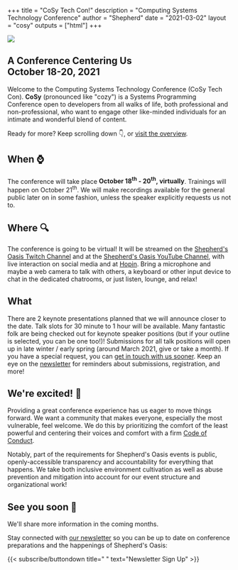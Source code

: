 +++
title = "CoSy Tech Con!"
description = "Computing Systems Technology Conference"
author = "Shepherd"
date = "2021-03-02"
layout = "cosy"
outputs = ["html"]
+++

<img class="logo" src="/img/cosy/cosy-small.png">

<div class="cosy">

<div class="relative-container">

<section id="cosy">
<div class="banner">
<h1>A Conference Centering Us<br/>October 18-20, 2021</h1>
<p>Welcome to the Computing Systems Technology Conference (CoSy Tech Con). <strong>CoSy</strong> (pronounced like "cozy") is a Systems Programming Conference open to developers from all walks of life, both professional and non-professional, who want to engage other like-minded individuals for an intimate and wonderful blend of content.</p>
<p>Ready for more? Keep scrolling down 👇, or <a href="/cosy/overview/">visit the overview</a>.</p>
</div>
</section>

<section id="when">
<div class="banner">
<h1>When ⌚</h1>
<p>The conference will take place <strong>October 18<sup>th</sup> - 20<sup>th</sup>, virtually</strong>. Trainings will happen on October 21<sup>th</sup>. We will make recordings available for the general public later on in some fashion, unless the speaker explicitly requests us not to.</p>
</div>
</section>

<section id="where">
<div class="banner">
<h1>Where 🔍</h1>
<p>The conference is going to be virtual! It will be streamed on the <a href="https://www.twitch.tv/shepherdsoasis">Shepherd's Oasis Twitch Channel</a> and at the <a href="https://www.youtube.com/channel/UCbPn0sw5rIgfT0vlSBvCWlA">Shepherd's Oasis YouTube Channel</a>, with live interaction on social media and at <a href="https://hopin.to">Hopin</a>. Bring a microphone and maybe a web camera to talk with others, a keyboard or other input device to chat in the dedicated chatrooms, or just listen, lounge, and relax!</p>
</div>
</section>

<section id="what">
<div class="banner">
<h1>What </h1>
<p>There are 2 keynote presentations planned that we will announce closer to the date. Talk slots for 30 minute to 1 hour will be available. Many fantastic folk are being checked out for keynote speaker positions (but if your outline is selected, you can be one too!)! Submissions for all talk positions will open up in late winter / early spring (around March 2021, give or take a month). If you have a special request, you can <a href="/contact/basic/">get in touch with us sooner</a>. Keep an eye on the <a href="/newsletter/">newsletter</a> for reminders about submissions, registration, and more!</p>
</div>
</section>

<section id="excited">
<div class="banner">
<h1>We're excited! 🎉</h1>
<p>Providing a great conference experience has us eager to move things forward. We want a community that makes everyone, especially the most vulnerable, feel welcome. We do this by prioritizing the comfort of the least powerful and centering their voices and comfort with a firm <a href="/conduct/">Code of Conduct</a>.</p>
<p>Notably, part of the requirements for Shepherd's Oasis events is public, openly-accessible transparency and accountability for everything that happens. We take both inclusive environment cultivation as well as abuse prevention and mitigation into account for our event structure and organizational work!</p>
</div>
</section>

<section id="final">
<div class="banner">
<h1>See you soon 💙</h1>
<p>We'll share more information in the coming months.</p>
<p>Stay connected with <a href="/newsletter/">our newsletter</a> so you can be up to date on <span>conference preparations</span> and the happenings of Shepherd's Oasis:</p>
{{< subscribe/buttondown title=" " text="Newsletter Sign Up" >}}
</div>
</section>

</div>
</div>
